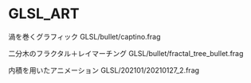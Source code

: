 # GLSL_ART

渦を巻くグラフィック
GLSL/bullet/captino.frag

二分木のフラクタル＋レイマーチング
GLSL/bullet/fractal_tree_bullet.frag

内積を用いたアニメーション
GLSL/202101/20210127_2.frag

